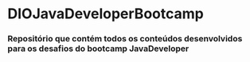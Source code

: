 # DIOJavaDeveloperBootcamp

### Repositório que contém todos os conteúdos desenvolvidos para os desafios do bootcamp JavaDeveloper